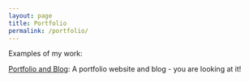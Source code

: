 ```yaml
---
layout: page
title: Portfolio
permalink: /portfolio/
---
```


Examples of my work:

[Portfolio and Blog](/index):
A portfolio website and blog - you are looking at it!
